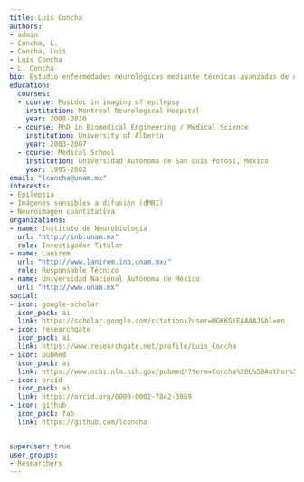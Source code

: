 ```yaml
---
title: Luis Concha
authors:
- admin
- Concha, L.
- Concha, Luis
- Luis Concha
- L. Concha
bio: Estudio enfermedades neurológicas mediante técnicas avanzadas de neuroimagen por resonancia magnética.
education:
  courses:
  - course: Postdoc in imaging of epilepsy
    institution: Montreal Neurological Hospital
    year: 2008-2010
  - course: PhD in Biomedical Engineering / Medical Science
    institution: University of Alberta
    year: 2003-2007
  - course: Medical School
    institution: Universidad Autónoma de San Luis Potosí, Mexico
    year: 1995-2002
email: "lconcha@unam.mx"
interests:
- Epilepsia
- Imágenes sensibles a difusión (dMRI)
- Neuroimagen cuantitativa
organizations:
- name: Instituto de Neurobiología
  url: "http://inb.unam.mx"
  role: Investigador Titular
- name: Lanirem
  url: "http://www.lanirem.inb.unam.mx/"
  role: Responsable Técnico
- name: Universidad Nacional Autónoma de México
  url: "http://www.unam.mx"
social:
- icon: google-scholar
  icon_pack: ai
  link: https://scholar.google.com/citations?user=MGKKGYEAAAAJ&hl=en
- icon: researchgate
  icon_pack: ai
  link: https://www.researchgate.net/profile/Luis_Concha
- icon: pubmed
  icon_pack: ai
  link: https://www.ncbi.nlm.nih.gov/pubmed/?term=Concha%20L%5BAuthor%5D&cauthor=true&cauthor_uid=24051366
- icon: orcid
  icon_pack: ai
  link: https://orcid.org/0000-0002-7842-3869
- icon: github
  icon_pack: fab
  link: https://github.com/lconcha


superuser: true
user_groups:
- Researchers
---
```


